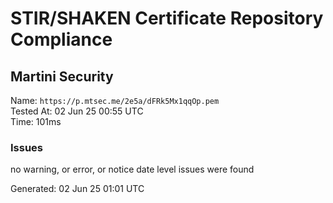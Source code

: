 # STIR/SHAKEN Certificate Repository Compliance

## Martini Security

Name: `https://p.mtsec.me/2e5a/dFRk5Mx1qqOp.pem`\
Tested At: 02 Jun 25 00:55 UTC\
Time: 101ms

### Issues

no warning, or error, or notice date level issues were found

Generated: 02 Jun 25 01:01 UTC